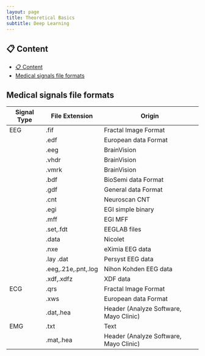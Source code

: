 ```yaml
---
layout: page
title: Theoretical Basics
subtitle: Deep Learning
---
```


## 📋 Content
- [📋 Content](#-content)
- [Medical signals file formats](#medical-signals-file-formats)


## Medical signals file formats
| Signal Type | File Extension       | Origin                                         |
|-------------|----------------------|------------------------------------------------|
| EEG         | .fif                 | Fractal Image Format                           |  
|             | .edf                 | European data Format                           |
|             | .eeg                 | BrainVision                                    |
|             | .vhdr                | BrainVision                                    |
|             | .vmrk                | BrainVision                                    |      
|             | .bdf                 | BioSemi data Format                            |
|             | .gdf                 | General data Format                            |
|             | .cnt                 | Neuroscan CNT                                  |
|             | .egi                 | EGI simple binary                              |
|             | .mff                 | EGI MFF                                        |
|             | .set,.fdt            | EEGLAB files                                   |
|             | .data                | Nicolet                                        |
|             | .nxe                 | eXimia EEG data                                |
|             | .lay .dat            | Persyst EEG data                               |
|             | .eeg,.21e,.pnt,.log  | Nihon Kohden EEG data                          |
|             | .xdf,.xdfz           | XDF data                                       |
| ECG         | .qrs                 | Fractal Image Format                           |  
|             | .xws                 | European data Format                           |
|             | .dat,.hea            | Header (Analyze Software, Mayo Clinic)         |
| EMG         | .txt                 | Text                                           |  
|             | .mat,.hea            | Header (Analyze Software, Mayo Clinic)         |